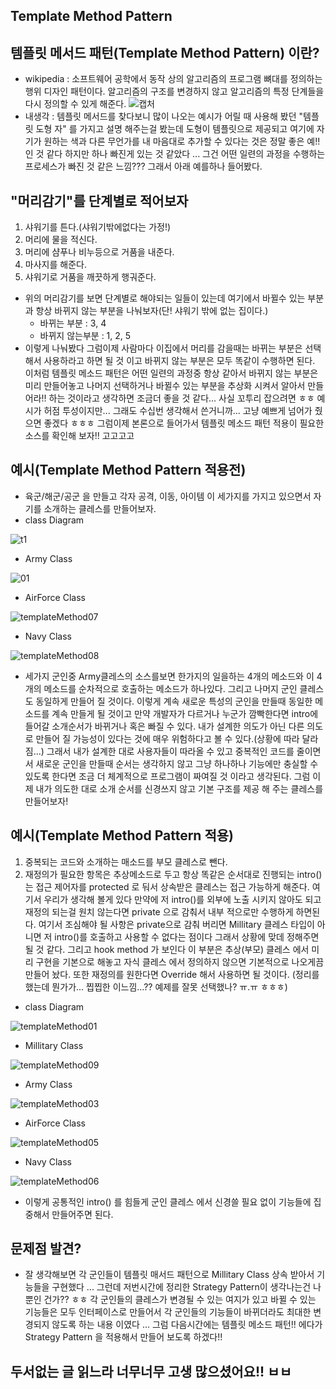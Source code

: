 ## Template Method Pattern

## 템플릿 메서드 패턴(Template Method Pattern) 이란?

- wikipedia : 소프트웨어 공학에서 동작 상의 알고리즘의 프로그램 뼈대를 정의하는 행위 디자인 패턴이다.  알고리즘의 구조를 변경하지 않고 알고리즘의 특정 단계들을 다시 정의할 수 있게 해준다.
![캡처](https://user-images.githubusercontent.com/31425312/59481020-a1f97280-8e9d-11e9-9cc5-fd817fd5b7fa.PNG)
- 내생각 : 템플릿 메서드를 찾다보니 많이 나오는 예시가 어릴 때 사용해 봤던 "템플릿 도형 자" 를 가지고 설명 해주는걸 봤는데 도형이 템플릿으로 제공되고 여기에 자기가 원하는 색과 다른 무언가를 내 마음대로 추가할 수 있다는 것은 정말 좋은 예!! 인 것 같다 하지만 하나 빠진게 있는 것 같았다 ... 그건 어떤 일련의 과정을 수행하는 프로세스가 빠진 것 같은 느낌???  그래서 아래 예를하나 들어봤다.

## "머리감기"를 단계별로 적어보자
  1. 샤워기를 튼다.(샤워기밖에없다는 가정!)
  2. 머리에 물을 적신다.
  3. 머리에 샴푸나 비누등으로 거품을 내준다.
  4. 마사지를 해준다.
  5. 샤워기로 거품을 깨끗하게 행궈준다.

- 위의 머리감기를 보면 단계별로 해야되는 일들이 있는데 여기에서 바뀔수 있는 부분과 항상 바뀌지 않는 부분을 나눠보자(단! 샤워기 밖에 없는 집이다.)
    - 바뀌는 부분 : 3, 4
    - 바뀌지 않는부분 : 1, 2, 5
- 이렇게 나눠봤다 그럼이제 사람마다 이집에서 머리를 감을때는 바뀌는 부분은 선택해서 사용하라고 하면 될 것 이고 바뀌지 않는 부분은 모두 똑같이 수행하면 된다.
이처럼 템플릿 메소드 패턴은 어떤 일련의 과정중 항상 같아서 바뀌지 않는 부분은 미리 만들어놓고 나머지 선택하거나 바뀔수 있는 부분을 추상화 시켜서 알아서 만들어라!!
하는 것이라고 생각하면 조금더 좋을 것 같다...  사실 꼬투리 잡으려면 ㅎㅎ 예시가 허점 투성이지만... 그래도 수십번 생각해서 쓴거니까... 고냥 예쁘게 넘어가 줬으면 좋겠다 ㅎㅎㅎ 그럼이제 본론으로 들어가서 템플릿 메소드 패턴 적용이 필요한 소스를 확인해 보자!! 고고고고

## 예시(Template Method Pattern 적용전)
- 육군/해군/공군 을 만들고 각자 공격, 이동, 아이템 이 세가지를 가지고 있으면서 자기를 소개하는 클레스를 만들어보자.
- class Diagram

![t1](https://user-images.githubusercontent.com/31425312/59482929-f0127400-8ea5-11e9-8d91-3acb27d7c2e2.PNG)

- Army Class

![01](https://user-images.githubusercontent.com/31425312/59512271-5e315800-8ef3-11e9-9e07-cce7d47b5aa2.PNG)

- AirForce Class

![templateMethod07](https://user-images.githubusercontent.com/31425312/59550432-c3de1c80-8fa5-11e9-84ac-8e67b5b1634e.PNG)

- Navy Class

![templateMethod08](https://user-images.githubusercontent.com/31425312/59550434-c3de1c80-8fa5-11e9-8837-029dc0aeab84.PNG)

- 세가지 군인중 Army클레스의 소스를보면 한가지의 일을하는 4개의 메소드와 이 4개의 메소드를 순차적으로 호출하는 메소드가 하나있다. 그리고 나머지 군인 클레스도 동일하게 만들어 질 것이다. 이렇게 계속 새로운 특성의 군인을 만들때 동일한 메소드를 계속 만들게 될 것이고 만약 개발자가 다르거나 누군가 깜빡한다면 intro에 들어갈 소개순서가 바뀌거나 혹은 빠질 수 있다.  내가 설계한 의도가 아닌 다른 의도로 만들어 질 가능성이 있다는 것에 매우 위험하다고 볼 수 있다.(상황에 따라 달라짐...)
그래서 내가 설계한 대로 사용자들이 따라올 수 있고 중복적인 코드를 줄이면서 새로운 군인을 만들때 순서는 생각하지 않고 그냥 하나하나 기능에만 충실할 수 있도록 한다면 조금 더 체계적으로 프로그램이 짜여질 것 이라고 생각된다.
그럼 이제 내가 의도한 대로 소개 순서를 신경쓰지 않고 기본 구조를 제공 해 주는 클레스를 만들어보자!

## 예시(Template Method Pattern 적용)
1. 중복되는 코드와 소개하는 매소드를 부모 클레스로 뺀다.
2. 재정의가 필요한 항목은 추상메소드로 두고 항상 똑같은 순서대로 진행되는 intro() 는 접근 제어자를 protected 로 둬서 상속받은 클레스는 접근 가능하게 해준다.
여기서 우리가 생각해 볼게 있다 만약에 저 intro()를 외부에 노출 시키지 않아도 되고 재정의 되는걸 원치 않는다면 private 으로 감춰서 내부 적으로만 수행하게 하면된다.
여기서 조심해야 될 사항은 private으로 감춰 버리면 Millitary 클레스 타입이 아니면 저 intro()를 호출하고 사용할 수 없다는 점이다 그래서 상황에 맞데 정해주면 될 것 같다.
그리고 hook method 가 보인다 이 부분은 추상(부모) 클레스 에서 미리 구현을 기본으로 해놓고 자식 클레스 에서 정의하지 않으면 기본적으로 나오게끔 만들어 놨다.
또한 재정의를 원한다면 Override 해서 사용하면 될 것이다.
(정리를 했는데 뭔가가... 찝찝한 이느낌...?? 예제를 잘못 선택했나? ㅠ.ㅠ ㅎㅎㅎ)
- class Diagram

![templateMethod01](https://user-images.githubusercontent.com/31425312/59550332-5bdb0680-8fa4-11e9-88cb-37d1a94aaaca.PNG)

- Millitary Class

![templateMethod09](https://user-images.githubusercontent.com/31425312/59550741-5502c280-8fa9-11e9-80e7-35d51c1e7651.PNG)

- Army Class

![templateMethod03](https://user-images.githubusercontent.com/31425312/59550386-0f43fb00-8fa5-11e9-9802-609ee00083e3.PNG)

- AirForce Class

![templateMethod05](https://user-images.githubusercontent.com/31425312/59550396-431f2080-8fa5-11e9-9cf5-e438eb15ff44.PNG)

- Navy Class

![templateMethod06](https://user-images.githubusercontent.com/31425312/59550398-44e8e400-8fa5-11e9-9b1b-b3f25e60270c.PNG)


- 이렇게 공통적인 intro() 를 힘들게 군인 클레스 에서 신경쓸 필요 없이 기능들에 집중해서 만들어주면 된다.

## 문제점 발견?
- 잘 생각해보면 각 군인들이 템플릿 매서드 패턴으로 Millitary Class 상속 받아서 기능들을 구현했다 ... 그런데 저번시간에 정리한 Strategy Pattern이 생각나는건 나뿐인 건가?? ㅎㅎ 각 군인들의 클레스가 변경될 수 있는 여지가 있고 바뀔 수 있는 기능들은 모두 인터페이스로 만들어서 각 군인들의 기능들이 바뀌더라도 최대한 변경되지 않도록 하는 내용 이였다 ... 그럼 다음시간에는 템플릿 메소드 패턴!! 에다가 Strategy Pattern 을 적용해서 만들어 보도록 하겠다!!

## 두서없는 글 읽느라 너무너무 고생 많으셨어요!! ㅂㅂ
